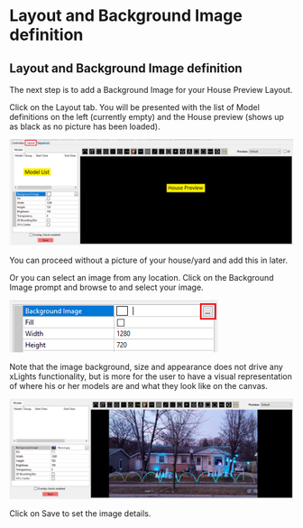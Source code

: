 # Layout and Background Image definition

## Layout and Background Image definition

The next step is to add a Background Image for your House Preview Layout.

Click on the Layout tab. You will be presented with the list of Model definitions on the left (currently empty) and the House preview (shows up as black as no picture has been loaded).

![](<../../.gitbook/assets/image (1048).png>)

You can proceed without a picture of your house/yard and add this in later.

Or you can select an image from any location. Click on the Background Image prompt and browse to and select your image.

![](<../../.gitbook/assets/image (1061).png>)

Note that the image background, size and appearance does not drive any xLights functionality, but is more for the user to have a visual representation of where his or her models are and what they look like on the canvas.

![](<../../.gitbook/assets/image (1012).png>)

Click on Save to set the image details.
